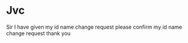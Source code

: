 # Jvc
Sir I have given my id name change request please confirm my id name change request thank you
